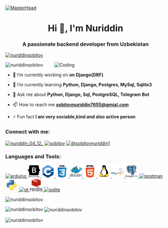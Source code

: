 
[![MasterHead](https://d31ezp3r8jwmks.cloudfront.net/z72iogxov1an3lhfqau0vctadt0u)](https://nuriddinsobitov.io)

<h1 align="center">Hi 👋, I'm Nuriddin</h1>
<h3 align="center">A passionate backend developer from Uzbekistan</h3>


<p align="left"> <a href="https://github.com/ryo-ma/github-profile-trophy"><img src="https://github-profile-trophy.vercel.app/?username=nuriddinsobitov" alt="nuriddinsobitov" /></a> </p>

<img align="right" alt="Coding" width="350" src="https://cdn.dribbble.com/users/1059583/screenshots/4171367/coding-freak.gif">
<p align="left"> <img src="https://komarev.com/ghpvc/?username=nuriddinsobitov&label=Profile%20views&color=0e75b6&style=flat" alt="nuriddinsobitov" /> </p>

- 🔭 I’m currently working on **on Django(DRF)**

- 🌱 I’m currently learning **Python, Django, Postgres, MySql, Sqlite3**

- 💬 Ask me about **Python, Django, Sql, PostgreSQL, Telegram Bot**

- 📫 How to reach me **sobitovnuriddin7655@gmial.com**

- ⚡ Fun fact **I am very sociable,kind and also active person**

<h3 align="left">Connect with me:</h3>
<p align="left">
<a href="https://instagram.com/nuriddin_04_12_" target="blank"><img align="center" src="https://raw.githubusercontent.com/rahuldkjain/github-profile-readme-generator/master/src/images/icons/Social/instagram.svg" alt="nuriddin_04_12_" height="30" width="40" /></a>
<a href="https://www.leetcode.com/sobitov" target="blank"><img align="center" src="https://raw.githubusercontent.com/rahuldkjain/github-profile-readme-generator/master/src/images/icons/Social/leet-code.svg" alt="sobitov" height="30" width="40" /></a>
<a href="https://www.hackerearth.com/@sobitovnuriddin1" target="blank"><img align="center" src="https://raw.githubusercontent.com/rahuldkjain/github-profile-readme-generator/master/src/images/icons/Social/hackerearth.svg" alt="@sobitovnuriddin1" height="30" width="40" /></a>
</p>

<h3 align="left">Languages and Tools:</h3>
<p align="left"> <a href="https://www.arduino.cc/" target="_blank" rel="noreferrer"> <img src="https://cdn.worldvectorlogo.com/logos/arduino-1.svg" alt="arduino" width="40" height="40"/> </a> <a href="https://getbootstrap.com" target="_blank" rel="noreferrer"> <img src="https://raw.githubusercontent.com/devicons/devicon/master/icons/bootstrap/bootstrap-plain-wordmark.svg" alt="bootstrap" width="40" height="40"/> </a> <a href="https://www.w3schools.com/cpp/" target="_blank" rel="noreferrer"> <img src="https://raw.githubusercontent.com/devicons/devicon/master/icons/cplusplus/cplusplus-original.svg" alt="cplusplus" width="40" height="40"/> </a> <a href="https://www.w3schools.com/css/" target="_blank" rel="noreferrer"> <img src="https://raw.githubusercontent.com/devicons/devicon/master/icons/css3/css3-original-wordmark.svg" alt="css3" width="40" height="40"/> </a> <a href="https://www.docker.com/" target="_blank" rel="noreferrer"> <img src="https://raw.githubusercontent.com/devicons/devicon/master/icons/docker/docker-original-wordmark.svg" alt="docker" width="40" height="40"/> </a> <a href="https://www.w3.org/html/" target="_blank" rel="noreferrer"> <img src="https://raw.githubusercontent.com/devicons/devicon/master/icons/html5/html5-original-wordmark.svg" alt="html5" width="40" height="40"/> </a> <a href="https://www.linux.org/" target="_blank" rel="noreferrer"> <img src="https://raw.githubusercontent.com/devicons/devicon/master/icons/linux/linux-original.svg" alt="linux" width="40" height="40"/> </a> <a href="https://www.mysql.com/" target="_blank" rel="noreferrer"> <img src="https://raw.githubusercontent.com/devicons/devicon/master/icons/mysql/mysql-original-wordmark.svg" alt="mysql" width="40" height="40"/> </a> <a href="https://www.postgresql.org" target="_blank" rel="noreferrer"> <img src="https://raw.githubusercontent.com/devicons/devicon/master/icons/postgresql/postgresql-original-wordmark.svg" alt="postgresql" width="40" height="40"/> </a> <a href="https://postman.com" target="_blank" rel="noreferrer"> <img src="https://www.vectorlogo.zone/logos/getpostman/getpostman-icon.svg" alt="postman" width="40" height="40"/> </a> <a href="https://www.python.org" target="_blank" rel="noreferrer"> <img src="https://raw.githubusercontent.com/devicons/devicon/master/icons/python/python-original.svg" alt="python" width="40" height="40"/> </a> <a href="https://www.qt.io/" target="_blank" rel="noreferrer"> <img src="https://upload.wikimedia.org/wikipedia/commons/0/0b/Qt_logo_2016.svg" alt="qt" width="40" height="40"/> </a> <a href="https://redis.io" target="_blank" rel="noreferrer"> <img src="https://raw.githubusercontent.com/devicons/devicon/master/icons/redis/redis-original-wordmark.svg" alt="redis" width="40" height="40"/> </a> <a href="https://www.sqlite.org/" target="_blank" rel="noreferrer"> <img src="https://www.vectorlogo.zone/logos/sqlite/sqlite-icon.svg" alt="sqlite" width="40" height="40"/> </a> </p>

<p align="left"> <img src="[https://komarev.com/ghpvc/?username=nuriddinsobitov&label=Profile%20views&color=0e75b6&style=flat](https://raw.githubusercontent.com/theMir8/theMir8/9973dc63b67e2628603de8868cce7a069ff00873/github-contribution-grid-snake.svg
)" alt="nuriddinsobitov" /> </p>

<p><img align="left" src="https://github-readme-stats.vercel.app/api/top-langs?username=nuriddinsobitov&show_icons=true&locale=en&layout=compact" alt="nuriddinsobitov" /></p>

<p>&nbsp;<img align="center" src="https://github-readme-stats.vercel.app/api?username=nuriddinsobitov&show_icons=true&locale=en" alt="nuriddinsobitov" /></p>

<p><img align="center" src="https://github-readme-streak-stats.herokuapp.com/?user=nuriddinsobitov&" alt="nuriddinsobitov" /></p>
